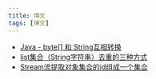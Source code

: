 ```yaml
---
title: 博文
tags: [博文]
---
```


- [Java - byte[] 和 String互相转换](./byte-array-and-string.md)
- [list集合（String字符串）去重的三种方式](./list-string-remove-duplicate.md)
- [Stream流提取对象集合的id组成一个集合](./stream-extract-id.md)

